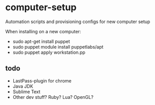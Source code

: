 computer-setup
==============

Automation scripts and provisioning configs for new computer setup

When installing on a new computer:

* sudo apt-get install puppet
* sudo puppet module install puppetlabs/apt
* sudo puppet apply workstation.pp

todo
----

* LastPass-plugin for chrome
* Java JDK
* Sublime Text
* Other dev stuff? Ruby? Lua? OpenGL? 
